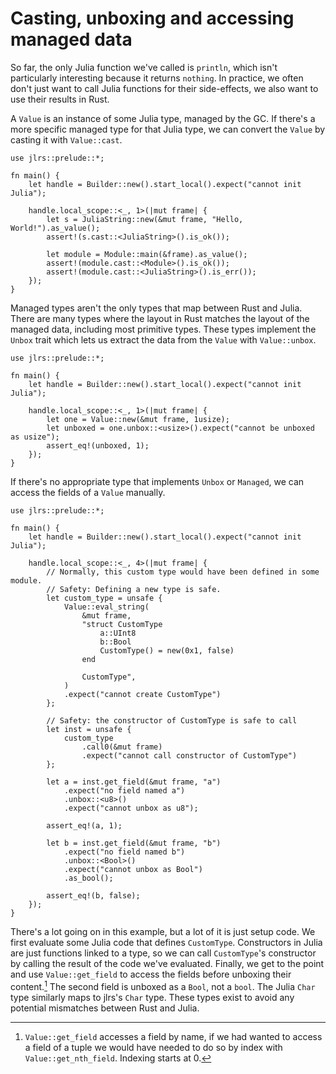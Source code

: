 # Casting, unboxing and accessing managed data

So far, the only Julia function we've called is `println`, which isn't particularly interesting because it returns `nothing`. In practice, we often don't just want to call Julia functions for their side-effects, we also want to use their results in Rust.

A `Value` is an instance of some Julia type, managed by the GC. If there's a more specific managed type for that Julia type, we can convert the `Value` by casting it with `Value::cast`.

```rust,ignore
use jlrs::prelude::*;

fn main() {
    let handle = Builder::new().start_local().expect("cannot init Julia");

    handle.local_scope::<_, 1>(|mut frame| {
        let s = JuliaString::new(&mut frame, "Hello, World!").as_value();
        assert!(s.cast::<JuliaString>().is_ok());

        let module = Module::main(&frame).as_value();
        assert!(module.cast::<Module>().is_ok());
        assert!(module.cast::<JuliaString>().is_err());
    });
}
```

Managed types aren't the only types that map between Rust and Julia. There are many types where the layout in Rust matches the layout of the managed data, including most primitive types. These types implement the `Unbox` trait which lets us extract the data from the `Value` with `Value::unbox`.

```rust,ignore
use jlrs::prelude::*;

fn main() {
    let handle = Builder::new().start_local().expect("cannot init Julia");

    handle.local_scope::<_, 1>(|mut frame| {
        let one = Value::new(&mut frame, 1usize);
        let unboxed = one.unbox::<usize>().expect("cannot be unboxed as usize");
        assert_eq!(unboxed, 1);
    });
}
```

If there's no appropriate type that implements `Unbox` or `Managed`, we can access the fields of a `Value` manually.

```rust,ignore
use jlrs::prelude::*;

fn main() {
    let handle = Builder::new().start_local().expect("cannot init Julia");

    handle.local_scope::<_, 4>(|mut frame| {
        // Normally, this custom type would have been defined in some module.
        // Safety: Defining a new type is safe.
        let custom_type = unsafe {
            Value::eval_string(
                &mut frame,
                "struct CustomType
                    a::UInt8
                    b::Bool
                    CustomType() = new(0x1, false)
                end

                CustomType",
            )
            .expect("cannot create CustomType")
        };

        // Safety: the constructor of CustomType is safe to call
        let inst = unsafe {
            custom_type
                .call0(&mut frame)
                .expect("cannot call constructor of CustomType")
        };

        let a = inst.get_field(&mut frame, "a")
            .expect("no field named a")
            .unbox::<u8>()
            .expect("cannot unbox as u8");

        assert_eq!(a, 1);

        let b = inst.get_field(&mut frame, "b")
            .expect("no field named b")
            .unbox::<Bool>()
            .expect("cannot unbox as Bool")
            .as_bool();

        assert_eq!(b, false);
    });
}
```

There's a lot going on in this example, but a lot of it is just setup code. We first evaluate some Julia code that defines `CustomType`. Constructors in Julia are just functions linked to a type, so we can call `CustomType`'s constructor by calling the result of the code we've evaluated. Finally, we get to the point and use `Value::get_field` to access the fields before unboxing their content.[^1] The second field is unboxed as a `Bool`, not a `bool`. The Julia `Char` type similarly maps to jlrs's `Char` type. These types exist to avoid any potential mismatches between Rust and Julia.

[^1]: `Value::get_field` accesses a field by name, if we had wanted to access a field of a tuple we would have needed to do so by index with `Value::get_nth_field`. Indexing starts at 0.
